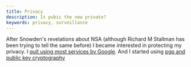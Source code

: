 ```yaml
---
title: Privacy
description: Is pubic the new private?
keywords: privacy, surveillance
---
```


After Snowden's revelations about NSA (although Richard M Stallman has been trying to tell the same before) I became interested in protecting my privacy. I [quit using most services by Google](../quit-google/). And I started using [pgp and public key cryptography](../public-key-cryptography/)
